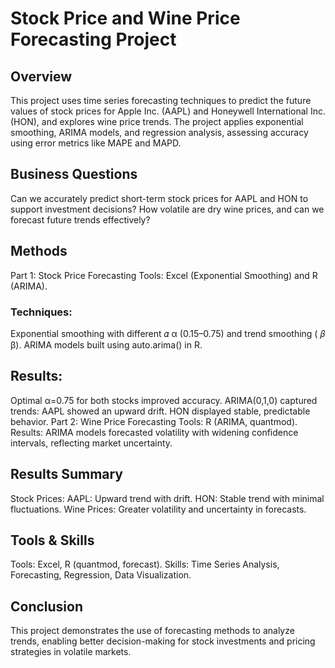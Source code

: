# Stock Price and Wine Price Forecasting Project
## Overview
This project uses time series forecasting techniques to predict the future values of stock prices for Apple Inc. (AAPL) and Honeywell International Inc. (HON), and explores wine price trends. The project applies exponential smoothing, ARIMA models, and regression analysis, assessing accuracy using error metrics like MAPE and MAPD.

## Business Questions
Can we accurately predict short-term stock prices for AAPL and HON to support investment decisions?
How volatile are dry wine prices, and can we forecast future trends effectively?
## Methods
Part 1: Stock Price Forecasting
Tools: Excel (Exponential Smoothing) and R (ARIMA).
### Techniques:
Exponential smoothing with different 
𝛼
α (0.15–0.75) and trend smoothing (
𝛽
β).
ARIMA models built using auto.arima() in R.
## Results:
Optimal α=0.75 for both stocks improved accuracy.
ARIMA(0,1,0) captured trends:
AAPL showed an upward drift.
HON displayed stable, predictable behavior.
Part 2: Wine Price Forecasting
Tools: R (ARIMA, quantmod).
Results:
ARIMA models forecasted volatility with widening confidence intervals, reflecting market uncertainty.
## Results Summary
Stock Prices:
AAPL: Upward trend with drift.
HON: Stable trend with minimal fluctuations.
Wine Prices: Greater volatility and uncertainty in forecasts.
## Tools & Skills
Tools: Excel, R (quantmod, forecast).
Skills: Time Series Analysis, Forecasting, Regression, Data Visualization.
## Conclusion
This project demonstrates the use of forecasting methods to analyze trends, enabling better decision-making for stock investments and pricing strategies in volatile markets.
